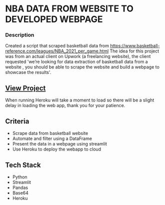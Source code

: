 
# NBA DATA FROM WEBSITE TO DEVELOPED WEBPAGE

### Description
Created a script that scraped basketball data from <https://www.basketball-reference.com/leagues/NBA_2021_per_game.html>
The idea for this project was from an actual client on Upwork (a freelancing website), the client requested 'we’re looking for data extraction of basketball data from a website , you should be able to scrape the website and build a webpage to showcase the results'.

## [View Project](https://ful-nba.herokuapp.com/)
When running Heroku will take a moment to load so there will be a slight delay in loading the web app, thank you for your patience.

## Criteria 
- Scrape data from basketball website
- Automate and filter using a DataFrame
- Present the data in a webpage using streamlit
- Use Heroku to deploy the webapp to cloud

## Tech Stack
- Python
- Streamlit
- Pandas
- Base64
- Heroku
